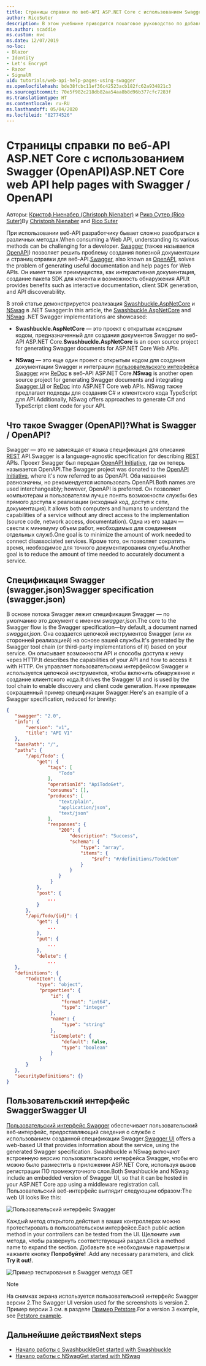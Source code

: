```yaml
---
title: Страницы справки по веб-API ASP.NET Core с использованием Swagger (OpenAPI)
author: RicoSuter
description: В этом учебнике приводится пошаговое руководство по добавлению Swagger для составления документации и страниц справки к приложению веб-API.
ms.author: scaddie
ms.custom: mvc
ms.date: 12/07/2019
no-loc:
- Blazor
- Identity
- Let's Encrypt
- Razor
- SignalR
uid: tutorials/web-api-help-pages-using-swagger
ms.openlocfilehash: bde38fcbc11ef36c42523acb182fc62a934821c3
ms.sourcegitcommit: 70e5f982c218db82aa54aa8b8d96b377cfc7283f
ms.translationtype: HT
ms.contentlocale: ru-RU
ms.lasthandoff: 05/04/2020
ms.locfileid: "82774526"
---
```

# <a name="aspnet-core-web-api-help-pages-with-swagger--openapi"></a><span data-ttu-id="dce98-103">Страницы справки по веб-API ASP.NET Core с использованием Swagger (OpenAPI)</span><span class="sxs-lookup"><span data-stu-id="dce98-103">ASP.NET Core web API help pages with Swagger / OpenAPI</span></span>

<span data-ttu-id="dce98-104">Авторы: [Кристоф Ниенабер (Christoph Nienaber)](https://twitter.com/zuckerthoben) и [Рико Сутер (Rico Suter)](https://blog.rsuter.com/)</span><span class="sxs-lookup"><span data-stu-id="dce98-104">By [Christoph Nienaber](https://twitter.com/zuckerthoben) and [Rico Suter](https://blog.rsuter.com/)</span></span>

<span data-ttu-id="dce98-105">При использовании веб-API разработчику бывает сложно разобраться в различных методах.</span><span class="sxs-lookup"><span data-stu-id="dce98-105">When consuming a Web API, understanding its various methods can be challenging for a developer.</span></span> <span data-ttu-id="dce98-106">[Swagger](https://swagger.io/) (также называется [OpenAPI](https://www.openapis.org/)) позволяет решить проблему создания полезной документации и страниц справки для веб-API.</span><span class="sxs-lookup"><span data-stu-id="dce98-106">[Swagger](https://swagger.io/), also known as [OpenAPI](https://www.openapis.org/), solves the problem of generating useful documentation and help pages for Web APIs.</span></span> <span data-ttu-id="dce98-107">Он имеет такие преимущества, как интерактивная документация, создание пакета SDK для клиента и возможность обнаружения API.</span><span class="sxs-lookup"><span data-stu-id="dce98-107">It provides benefits such as interactive documentation, client SDK generation, and API discoverability.</span></span>

<span data-ttu-id="dce98-108">В этой статье демонстрируется реализация [Swashbuckle.AspNetCore](https://github.com/domaindrivendev/Swashbuckle.AspNetCore) и [NSwag](https://github.com/RicoSuter/NSwag) в .NET Swagger:</span><span class="sxs-lookup"><span data-stu-id="dce98-108">In this article, the [Swashbuckle.AspNetCore](https://github.com/domaindrivendev/Swashbuckle.AspNetCore) and [NSwag](https://github.com/RicoSuter/NSwag) .NET Swagger implementations are showcased:</span></span>

* <span data-ttu-id="dce98-109">**Swashbuckle.AspNetCore** — это проект с открытым исходным кодом, предназначенный для создания документов Swagger по веб-API ASP.NET Core.</span><span class="sxs-lookup"><span data-stu-id="dce98-109">**Swashbuckle.AspNetCore** is an open source project for generating Swagger documents for ASP.NET Core Web APIs.</span></span>

* <span data-ttu-id="dce98-110">**NSwag** — это еще один проект с открытым кодом для создания документации Swagger и интеграции [пользовательского интерфейса Swagger](https://swagger.io/swagger-ui/) или [ReDoc](https://github.com/Rebilly/ReDoc) в веб-API ASP.NET Core.</span><span class="sxs-lookup"><span data-stu-id="dce98-110">**NSwag** is another open source project for generating Swagger documents and integrating [Swagger UI](https://swagger.io/swagger-ui/) or [ReDoc](https://github.com/Rebilly/ReDoc) into ASP.NET Core web APIs.</span></span> <span data-ttu-id="dce98-111">NSwag также предлагает подходы для создания C# и клиентского кода TypeScript для API.</span><span class="sxs-lookup"><span data-stu-id="dce98-111">Additionally, NSwag offers approaches to generate C# and TypeScript client code for your API.</span></span>

## <a name="what-is-swagger--openapi"></a><span data-ttu-id="dce98-112">Что такое Swagger (OpenAPI)?</span><span class="sxs-lookup"><span data-stu-id="dce98-112">What is Swagger / OpenAPI?</span></span>

<span data-ttu-id="dce98-113">Swagger — это не зависящая от языка спецификация для описания [REST](https://en.wikipedia.org/wiki/Representational_state_transfer) API.</span><span class="sxs-lookup"><span data-stu-id="dce98-113">Swagger is a language-agnostic specification for describing [REST](https://en.wikipedia.org/wiki/Representational_state_transfer) APIs.</span></span> <span data-ttu-id="dce98-114">Проект Swagger был передан [OpenAPI Initiative](https://www.openapis.org/), где он теперь называется OpenAPI.</span><span class="sxs-lookup"><span data-stu-id="dce98-114">The Swagger project was donated to the [OpenAPI Initiative](https://www.openapis.org/), where it's now referred to as OpenAPI.</span></span> <span data-ttu-id="dce98-115">Оба названия равнозначны, но рекомендуется использовать OpenAPI.</span><span class="sxs-lookup"><span data-stu-id="dce98-115">Both names are used interchangeably; however, OpenAPI is preferred.</span></span> <span data-ttu-id="dce98-116">Он позволяет компьютерам и пользователям лучше понять возможности службы без прямого доступа к реализации (исходный код, доступ к сети, документация).</span><span class="sxs-lookup"><span data-stu-id="dce98-116">It allows both computers and humans to understand the capabilities of a service without any direct access to the implementation (source code, network access, documentation).</span></span> <span data-ttu-id="dce98-117">Одна из его задач — свести к минимуму объем работ, необходимых для соединения отдельных служб.</span><span class="sxs-lookup"><span data-stu-id="dce98-117">One goal is to minimize the amount of work needed to connect disassociated services.</span></span> <span data-ttu-id="dce98-118">Кроме того, он позволяет сократить время, необходимое для точного документирования службы.</span><span class="sxs-lookup"><span data-stu-id="dce98-118">Another goal is to reduce the amount of time needed to accurately document a service.</span></span>

## <a name="swagger-specification-swaggerjson"></a><span data-ttu-id="dce98-119">Спецификация Swagger (swagger.json)</span><span class="sxs-lookup"><span data-stu-id="dce98-119">Swagger specification (swagger.json)</span></span>

<span data-ttu-id="dce98-120">В основе потока Swagger лежит спецификация Swagger &mdash; по умолчанию это документ с именем *swagger.json*.</span><span class="sxs-lookup"><span data-stu-id="dce98-120">The core to the Swagger flow is the Swagger specification&mdash;by default, a document named *swagger.json*.</span></span> <span data-ttu-id="dce98-121">Она создается цепочкой инструментов Swagger (или их сторонней реализацией) на основе вашей службы.</span><span class="sxs-lookup"><span data-stu-id="dce98-121">It's generated by the Swagger tool chain (or third-party implementations of it) based on your service.</span></span> <span data-ttu-id="dce98-122">Он описывает возможности API и способы доступа к нему через HTTP.</span><span class="sxs-lookup"><span data-stu-id="dce98-122">It describes the capabilities of your API and how to access it with HTTP.</span></span> <span data-ttu-id="dce98-123">Он управляет пользовательским интерфейсом Swagger и используется цепочкой инструментов, чтобы включить обнаружение и создание клиентского кода.</span><span class="sxs-lookup"><span data-stu-id="dce98-123">It drives the Swagger UI and is used by the tool chain to enable discovery and client code generation.</span></span> <span data-ttu-id="dce98-124">Ниже приведен сокращенный пример спецификации Swagger:</span><span class="sxs-lookup"><span data-stu-id="dce98-124">Here's an example of a Swagger specification, reduced for brevity:</span></span>

```json
{
   "swagger": "2.0",
   "info": {
       "version": "v1",
       "title": "API V1"
   },
   "basePath": "/",
   "paths": {
       "/api/Todo": {
           "get": {
               "tags": [
                   "Todo"
               ],
               "operationId": "ApiTodoGet",
               "consumes": [],
               "produces": [
                   "text/plain",
                   "application/json",
                   "text/json"
               ],
               "responses": {
                   "200": {
                       "description": "Success",
                       "schema": {
                           "type": "array",
                           "items": {
                               "$ref": "#/definitions/TodoItem"
                           }
                       }
                   }
                }
           },
           "post": {
               ...
           }
       },
       "/api/Todo/{id}": {
           "get": {
               ...
           },
           "put": {
               ...
           },
           "delete": {
               ...
   },
   "definitions": {
       "TodoItem": {
           "type": "object",
            "properties": {
                "id": {
                    "format": "int64",
                    "type": "integer"
                },
                "name": {
                    "type": "string"
                },
                "isComplete": {
                    "default": false,
                    "type": "boolean"
                }
            }
       }
   },
   "securityDefinitions": {}
}
```

## <a name="swagger-ui"></a><span data-ttu-id="dce98-125">Пользовательский интерфейс Swagger</span><span class="sxs-lookup"><span data-stu-id="dce98-125">Swagger UI</span></span>

<span data-ttu-id="dce98-126">[Пользовательский интерфейс Swagger](https://swagger.io/swagger-ui/) обеспечивает пользовательский веб-интерфейс, предоставляющий сведения о службе с использованием созданной спецификации Swagger.</span><span class="sxs-lookup"><span data-stu-id="dce98-126">[Swagger UI](https://swagger.io/swagger-ui/) offers a web-based UI that provides information about the service, using the generated Swagger specification.</span></span> <span data-ttu-id="dce98-127">Swashbuckle и NSwag включают встроенную версию пользовательского интерфейса Swagger, чтобы его можно было разместить в приложении ASP.NET Core, используя вызов регистрации ПО промежуточного слоя.</span><span class="sxs-lookup"><span data-stu-id="dce98-127">Both Swashbuckle and NSwag include an embedded version of Swagger UI, so that it can be hosted in your ASP.NET Core app using a middleware registration call.</span></span> <span data-ttu-id="dce98-128">Пользовательский веб-интерфейс выглядит следующим образом:</span><span class="sxs-lookup"><span data-stu-id="dce98-128">The web UI looks like this:</span></span>

![Пользовательский интерфейс Swagger](web-api-help-pages-using-swagger/_static/swagger-ui.png)

<span data-ttu-id="dce98-130">Каждый метод открытого действия в ваших контроллерах можно протестировать в пользовательском интерфейсе.</span><span class="sxs-lookup"><span data-stu-id="dce98-130">Each public action method in your controllers can be tested from the UI.</span></span> <span data-ttu-id="dce98-131">Щелкните имя метода, чтобы развернуть соответствующий раздел.</span><span class="sxs-lookup"><span data-stu-id="dce98-131">Click a method name to expand the section.</span></span> <span data-ttu-id="dce98-132">Добавьте все необходимые параметры и нажмите кнопку **Попробуйте!** .</span><span class="sxs-lookup"><span data-stu-id="dce98-132">Add any necessary parameters, and click **Try it out!**.</span></span>

![Пример тестирования в Swagger метода GET](web-api-help-pages-using-swagger/_static/get-try-it-out.png)

> [!NOTE]
> <span data-ttu-id="dce98-134">На снимках экрана используется пользовательский интерфейс Swagger версии 2.</span><span class="sxs-lookup"><span data-stu-id="dce98-134">The Swagger UI version used for the screenshots is version 2.</span></span> <span data-ttu-id="dce98-135">Пример версии 3 см. в разделе [Пример Petstore](https://petstore.swagger.io/).</span><span class="sxs-lookup"><span data-stu-id="dce98-135">For a version 3 example, see [Petstore example](https://petstore.swagger.io/).</span></span>

## <a name="next-steps"></a><span data-ttu-id="dce98-136">Дальнейшие действия</span><span class="sxs-lookup"><span data-stu-id="dce98-136">Next steps</span></span>

* [<span data-ttu-id="dce98-137">Начало работы с Swashbuckle</span><span class="sxs-lookup"><span data-stu-id="dce98-137">Get started with Swashbuckle</span></span>](xref:tutorials/get-started-with-swashbuckle)
* [<span data-ttu-id="dce98-138">Начало работы с NSwag</span><span class="sxs-lookup"><span data-stu-id="dce98-138">Get started with NSwag</span></span>](xref:tutorials/get-started-with-nswag)
